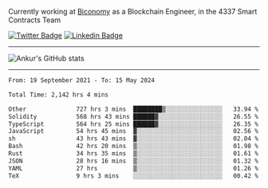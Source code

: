 Currently working at [Biconomy](https://biconomy.io/) as a Blockchain Engineer, in the 4337 Smart Contracts Team

 [![Twitter Badge](https://img.shields.io/badge/-@ankurdubey521-1ca0f1?style=flat-square&labelColor=1ca0f1&logo=twitter&logoColor=white&link=https://twitter.com/ankurdubey521)](https://twitter.com/ankurdubey521) [![Linkedin Badge](https://img.shields.io/badge/-ankurdubey521-blue?style=flat-square&logo=Linkedin&logoColor=white&link=https://www.linkedin.com/in/ankurdubey521/)](https://www.linkedin.com/in/ankurdubey521/)

<hr/>

![Ankur's GitHub stats](https://github-readme-stats.vercel.app/api?username=ankurdubey521&count_private=true&theme=radical)

<hr/>

<!--START_SECTION:waka-->

```txt
From: 19 September 2021 - To: 15 May 2024

Total Time: 2,142 hrs 4 mins

Other              727 hrs 3 mins  ████████▒░░░░░░░░░░░░░░░░   33.94 %
Solidity           568 hrs 43 mins ██████▓░░░░░░░░░░░░░░░░░░   26.55 %
TypeScript         564 hrs 25 mins ██████▓░░░░░░░░░░░░░░░░░░   26.35 %
JavaScript         54 hrs 45 mins  ▓░░░░░░░░░░░░░░░░░░░░░░░░   02.56 %
sh                 43 hrs 43 mins  ▓░░░░░░░░░░░░░░░░░░░░░░░░   02.04 %
Bash               42 hrs 20 mins  ▒░░░░░░░░░░░░░░░░░░░░░░░░   01.98 %
Rust               34 hrs 35 mins  ▒░░░░░░░░░░░░░░░░░░░░░░░░   01.61 %
JSON               28 hrs 16 mins  ▒░░░░░░░░░░░░░░░░░░░░░░░░   01.32 %
YAML               27 hrs          ▒░░░░░░░░░░░░░░░░░░░░░░░░   01.26 %
TeX                9 hrs 3 mins    ░░░░░░░░░░░░░░░░░░░░░░░░░   00.42 %
```

<!--END_SECTION:waka-->

